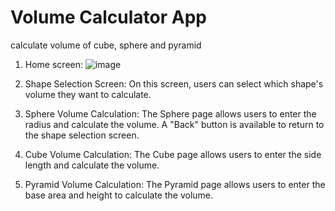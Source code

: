 # Volume Calculator App
 calculate volume of cube, sphere and pyramid
 
 1. Home screen: ![image](https://github.com/user-attachments/assets/ee7e0056-a466-4e43-b049-b3e22a1b6406)

 2. Shape Selection Screen:
 On this screen, users can select which shape's volume they want to calculate.

4. Sphere Volume Calculation:
The Sphere page allows users to enter the radius and calculate the volume. A "Back" button is available to return to the shape selection screen.

5. Cube Volume Calculation:
The Cube page allows users to enter the side length and calculate the volume.

6. Pyramid Volume Calculation:
The Pyramid page allows users to enter the base area and height to calculate the volume.





